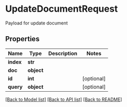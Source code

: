 # UpdateDocumentRequest

Payload for update document
## Properties
Name | Type | Description | Notes
------------ | ------------- | ------------- | -------------
**index** | **str** |  | 
**doc** | **object** |  | 
**id** | **int** |  | [optional] 
**query** | **object** |  | [optional] 

[[Back to Model list]](../README.md#documentation-for-models) [[Back to API list]](../README.md#documentation-for-api-endpoints) [[Back to README]](../README.md)


